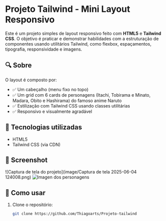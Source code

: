 # Projeto Tailwind - Mini Layout Responsivo

Este é um projeto simples de layout responsivo feito com **HTML5** e **Tailwind CSS**. O objetivo é praticar e demonstrar habilidades com a estruturação de componentes usando utilitários Tailwind, como flexbox, espaçamentos, tipografia, responsividade e imagens.

## 🔍 Sobre

O layout é composto por:

- ✅ Um cabeçalho (menu fixo no topo)
- ✅ Um grid com 6 cards de personagens (Itachi, Tobirama e Minato, Madara, Obito e Hashirama) do famoso anime Naruto
- ✅ Estilização com Tailwind CSS usando classes utilitárias
- ✅ Responsivo e visualmente agradável

## 🧠 Tecnologias utilizadas

- HTML5
- Tailwind CSS (via CDN)

## 📸 Screenshot

![Captura de tela do projeto](image/Captura de tela 2025-06-04 124008.png)
![Imagen dos personagens](image/ )

## 🚀 Como usar

1. Clone o repositório:
   ```bash
   git clone https://github.com/Thiagoarts/Projeto-tailwind

